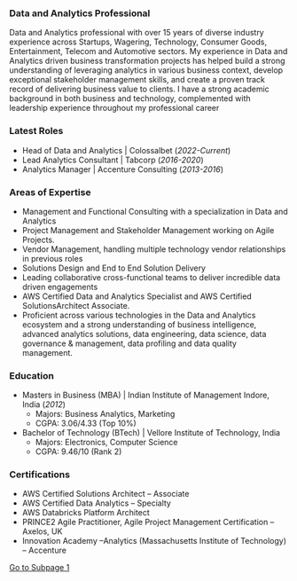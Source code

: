 ### Data and Analytics Professional

Data and Analytics professional with over 15 years of diverse industry experience across Startups, Wagering, Technology, Consumer Goods, Entertainment, Telecom and Automotive sectors. My experience in Data and Analytics driven business transformation projects has helped build a strong understanding of leveraging analytics in various business context, develop exceptional stakeholder management skills, and create a proven track record of delivering business value to clients. I have a strong academic background in both business and technology, complemented with leadership experience throughout my professional career

### Latest Roles
- Head of Data and Analytics \| Colossalbet (_2022-Current_)								       		
- Lead Analytics Consultant	\| Tabcorp (_2016-2020_)	 			        		
- Analytics Manager \| Accenture Consulting (_2013-2016_)

### Areas of Expertise
- Management and Functional Consulting with a specialization in Data and Analytics
- Project Management and Stakeholder Management working on Agile Projects.
- Vendor Management, handling multiple technology vendor relationships in previous roles
- Solutions Design and End to End Solution Delivery
- Leading collaborative cross-functional teams to deliver incredible data driven engagements
- AWS Certified Data and Analytics Specialist and AWS Certified SolutionsArchitect Associate.
- Proficient across various technologies in the Data and Analytics ecosystem and a strong understanding of business intelligence, advanced analytics solutions, data engineering, data science, data governance & management, data profiling and data quality management.

### Education
- Masters in Business (MBA) \| Indian Institute of Management Indore, India (_2012_)
  - Majors: Business Analytics, Marketing
  - CGPA: 3.06/4.33 (Top 10%)            		
- Bachelor of Technology (BTech)	\| Vellore Institute of Technology, India
  - Majors: Electronics, Computer Science
  - CGPA: 9.46/10 (Rank 2)    

### Certifications
- AWS Certified Solutions Architect – Associate
- AWS Certified Data Analytics – Specialty
- AWS Databricks Platform Architect
- PRINCE2 Agile Practitioner, Agile Project Management Certification – Axelos, UK
- Innovation Academy –Analytics (Massachusetts Institute of Technology) – Accenture


[Go to Subpage 1](./colossalbet/)

